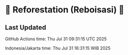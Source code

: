 
# 🌳 Reforestation (Reboisasi) 🌲

## Last Updated

GitHub Actions time: Thu Jul 31 09:31:15 UTC 2025

Indonesia/Jakarta time: Thu Jul 31 16:31:15 WIB 2025
